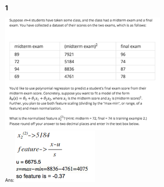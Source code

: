 ## 1
![](https://github.com/em14Vito/Machine-Learning-in-Coursera/blob/master/week2/img/l1.png)
Ans:
![](https://github.com/em14Vito/Machine-Learning-in-Coursera/blob/master/week2/img/l1_a.png)
